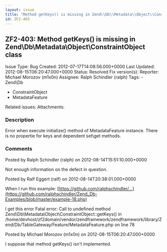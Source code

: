 ```yaml
---
layout: issue
title: "Method getKeys() is missing in Zend\\Db\\Metadata\\Object\\ConstraintObject class"
id: ZF2-403
---
```


ZF2-403: Method getKeys() is missing in Zend\\Db\\Metadata\\Object\\ConstraintObject class
------------------------------------------------------------------------------------------

 Issue Type: Bug Created: 2012-07-17T14:08:56.000+0000 Last Updated: 2012-08-15T06:20:47.000+0000 Status: Resolved Fix version(s): 
 Reporter:  Michael Morozov (m1x0n)  Assignee:  Ralph Schindler (ralph)  Tags: - Zend\\Db
- ConstraintObject
- MetadataFeature
 
 Related issues: 
 Attachments: 
### Description

Error when execute initialize() method of MetadataFeature instance. There is no propertie for keys and dependent set\\get methods.

 

 

### Comments

Posted by Ralph Schindler (ralph) on 2012-08-14T15:51:10.000+0000

Not enough information on the defect in question.

 

 

Posted by Ralf Eggert (ralf) on 2012-08-14T20:38:01.000+0000

When I run this example: [https://github.com/ralphschindler/…](https://github.com/ralphschindler/Zend_Db-Examples/blob/master/example-18.php)

I get this error Fatal error: Call to undefined method Zend\\Db\\Metadata\\Object\\ConstraintObject::getKeys() in /home/devhost/zf2domain/vendor/zendframework/zendframework/library/Zend/Db/TableGateway/Feature/MetadataFeature.php on line 78

 

 

Posted by Michael Morozov (m1x0n) on 2012-08-15T06:20:47.000+0000

I suppose that method getKeys() isn't implemented.

 

 